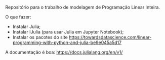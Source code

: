 Repositório para o trabalho de modelagem de Programação Linear Inteira.

O que fazer:
- Instalar Julia;
- Instalar IJulia (para usar Julia em Jupyter Notebook);
- Instalar os pacotes do site https://towardsdatascience.com/linear-programming-with-python-and-julia-be9e045a5d17

A documentação é boa: https://docs.julialang.org/en/v1/
